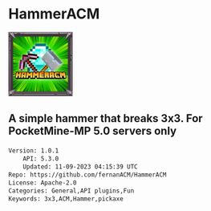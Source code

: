 # HammerACM
<img src="https://raw.githubusercontent.com/fernanACM/HammerACM/1af4afd9e1e291e360ecddeff1421fcd43c62aa5/icon-hammeracm.png" width="128" height="128" />

## A simple hammer that breaks 3x3. For PocketMine-MP 5.0 servers only
```properties
Version: 1.0.1
    API: 5.3.0
    Updated: 11-09-2023 04:15:39 UTC
Repo: https://github.com/fernanACM/HammerACM
License: Apache-2.0
Categories: General,API plugins,Fun
Keywords: 3x3,ACM,Hammer,pickaxe
```
